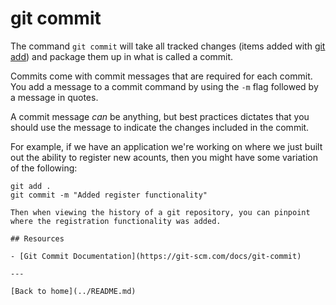 # git commit

The command `git commit` will take all tracked changes (items added with [git add](./Add.md)) and package them up in what is called a commit.

Commits come with commit messages that are required for each commit. You add a message to a commit command by using the `-m` flag followed by a message in quotes.

A commit message _can_ be anything, but best practices dictates that you should use the message to indicate the changes included in the commit.

For example, if we have an application we're working on where we just built out the ability to register new acounts, then you might have some variation of the following:

```
git add .
git commit -m "Added register functionality"

Then when viewing the history of a git repository, you can pinpoint where the registration functionality was added.

## Resources

- [Git Commit Documentation](https://git-scm.com/docs/git-commit)

---

[Back to home](../README.md)
